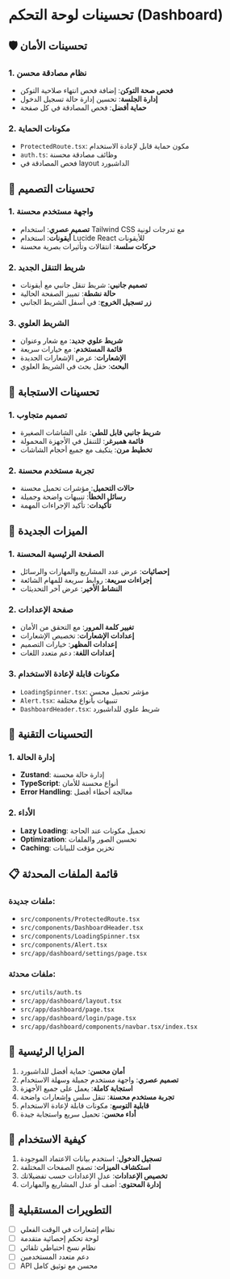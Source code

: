 # تحسينات لوحة التحكم (Dashboard)

## 🛡️ تحسينات الأمان

### 1. نظام مصادقة محسن

- **فحص صحة التوكن**: إضافة فحص انتهاء صلاحية التوكن
- **إدارة الجلسة**: تحسين إدارة حالة تسجيل الدخول
- **حماية أفضل**: فحص المصادقة في كل صفحة

### 2. مكونات الحماية

- `ProtectedRoute.tsx`: مكون حماية قابل لإعادة الاستخدام
- `auth.ts`: وظائف مصادقة محسنة
- فحص المصادقة في layout الداشبورد

## 🎨 تحسينات التصميم

### 1. واجهة مستخدم محسنة

- **تصميم عصري**: استخدام Tailwind CSS مع تدرجات لونية
- **أيقونات**: استخدام Lucide React للأيقونات
- **حركات سلسة**: انتقالات وتأثيرات بصرية محسنة

### 2. شريط التنقل الجديد

- **تصميم جانبي**: شريط تنقل جانبي مع أيقونات
- **حالة نشطة**: تمييز الصفحة الحالية
- **زر تسجيل الخروج**: في أسفل الشريط الجانبي

### 3. الشريط العلوي

- **شريط علوي جديد**: مع شعار وعنوان
- **قائمة المستخدم**: مع خيارات سريعة
- **الإشعارات**: عرض الإشعارات الجديدة
- **البحث**: حقل بحث في الشريط العلوي

## 📱 تحسينات الاستجابة

### 1. تصميم متجاوب

- **شريط جانبي قابل للطي**: على الشاشات الصغيرة
- **قائمة همبرغر**: للتنقل في الأجهزة المحمولة
- **تخطيط مرن**: يتكيف مع جميع أحجام الشاشات

### 2. تجربة مستخدم محسنة

- **حالات التحميل**: مؤشرات تحميل محسنة
- **رسائل الخطأ**: تنبيهات واضحة وجميلة
- **تأكيدات**: تأكيد الإجراءات المهمة

## 🚀 الميزات الجديدة

### 1. الصفحة الرئيسية المحسنة

- **إحصائيات**: عرض عدد المشاريع والمهارات والرسائل
- **إجراءات سريعة**: روابط سريعة للمهام الشائعة
- **النشاط الأخير**: عرض آخر التحديثات

### 2. صفحة الإعدادات

- **تغيير كلمة المرور**: مع التحقق من الأمان
- **إعدادات الإشعارات**: تخصيص الإشعارات
- **إعدادات المظهر**: خيارات التصميم
- **إعدادات اللغة**: دعم متعدد اللغات

### 3. مكونات قابلة لإعادة الاستخدام

- `LoadingSpinner.tsx`: مؤشر تحميل محسن
- `Alert.tsx`: تنبيهات بأنواع مختلفة
- `DashboardHeader.tsx`: شريط علوي للداشبورد

## 🔧 التحسينات التقنية

### 1. إدارة الحالة

- **Zustand**: إدارة حالة محسنة
- **TypeScript**: أنواع محسنة للأمان
- **Error Handling**: معالجة أخطاء أفضل

### 2. الأداء

- **Lazy Loading**: تحميل مكونات عند الحاجة
- **Optimization**: تحسين الصور والملفات
- **Caching**: تخزين مؤقت للبيانات

## 📋 قائمة الملفات المحدثة

### ملفات جديدة:

- `src/components/ProtectedRoute.tsx`
- `src/components/DashboardHeader.tsx`
- `src/components/LoadingSpinner.tsx`
- `src/components/Alert.tsx`
- `src/app/dashboard/settings/page.tsx`

### ملفات محدثة:

- `src/utils/auth.ts`
- `src/app/dashboard/layout.tsx`
- `src/app/dashboard/page.tsx`
- `src/app/dashboard/login/page.tsx`
- `src/app/dashboard/components/navbar.tsx/index.tsx`

## 🎯 المزايا الرئيسية

1. **أمان محسن**: حماية أفضل للداشبورد
2. **تصميم عصري**: واجهة مستخدم جميلة وسهلة الاستخدام
3. **استجابة كاملة**: يعمل على جميع الأجهزة
4. **تجربة مستخدم محسنة**: تنقل سلس وإشعارات واضحة
5. **قابلية التوسع**: مكونات قابلة لإعادة الاستخدام
6. **أداء محسن**: تحميل سريع واستجابة جيدة

## 🚀 كيفية الاستخدام

1. **تسجيل الدخول**: استخدم بيانات الاعتماد الموجودة
2. **استكشاف الميزات**: تصفح الصفحات المختلفة
3. **تخصيص الإعدادات**: عدل الإعدادات حسب تفضيلاتك
4. **إدارة المحتوى**: أضف أو عدل المشاريع والمهارات

## 🔮 التطويرات المستقبلية

- [ ] نظام إشعارات في الوقت الفعلي
- [ ] لوحة تحكم إحصائية متقدمة
- [ ] نظام نسخ احتياطي تلقائي
- [ ] دعم متعدد المستخدمين
- [ ] API محسن مع توثيق كامل
